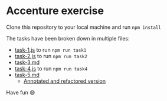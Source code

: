 # Accenture exercise

Clone this repository to your local machine and run `npm install`

The tasks have been broken down in multiple files:

- [task-1.js](task-1.js) to run `npm run task1`
- [task-2.js](task-2.js) to run `npm run task2`
- [task-3.md](task-3.md)
- [task-4.js](task-4.js) to run `npm run task4`
- [task-5.md](task-5.md)
  - [Annotated and refactored version](task-5--annotated-refactored.jsx)

Have fun 😄

